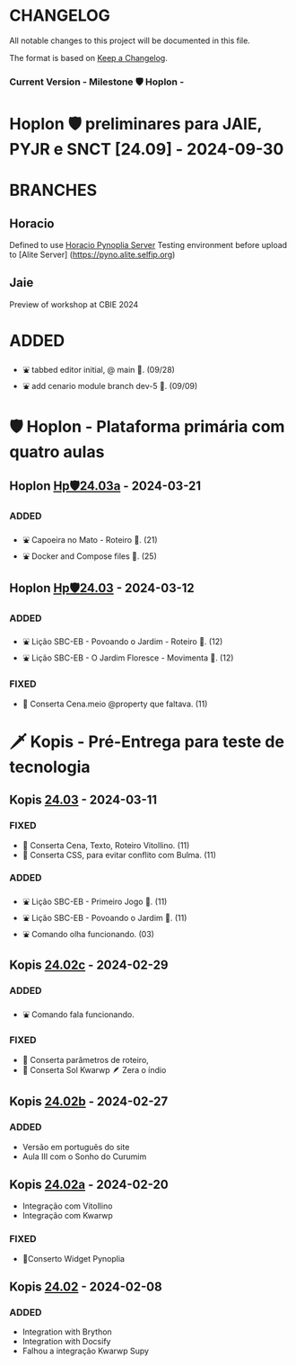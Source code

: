 <!---
Open Source program Pynoplia - Copyright © 2024  Carlo Oliveira** <carlo@nce.ufrj.br>,
PDX-License-Identifier:** `GNU General Public License v3.0 or later <http://is.gd/3Udt>`_.
-->
# CHANGELOG

All notable changes to this project will be documented in this file.

The format is based on [Keep a Changelog](https://keepachangelog.com/en/1.1.0/).

### Current Version - Milestone 🛡️ Hoplon - <span class="curversion"></span>

# Hoplon 🛡️ preliminares para JAIE, PYJR e SNCT [24.09] - 2024-09-30

# BRANCHES
## Horacio
Defined to use [Horacio Pynoplia Server](https://pyno.horacio.selfip.org)
Testing environment before upload to [Alite Server] (https://pyno.alite.selfip.org)

## Jaie
Preview of workshop at CBIE 2024

# ADDED
- ⛲ tabbed editor initial, @ main 🔰. (09/28)
- ⛲ add cenario module branch dev-5 🔰. (09/09)

# 🛡️ Hoplon - Plataforma primária com quatro aulas

## Hoplon [Hp🛡24.03a] - 2024-03-21

### ADDED
- ⛲ Capoeira no Mato - Roteiro 🔰. (21)
- ⛲ Docker and Compose files 🔰. (25)

## Hoplon [Hp🛡24.03] - 2024-03-12

### ADDED
- ⛲ Lição SBC-EB - Povoando o Jardim - Roteiro 🚸. (12)
- ⛲ Lição SBC-EB - O Jardim Floresce - Movimenta 🚸. (12)

### FIXED
- 🚒 Conserta Cena.meio @property que faltava. (11)

# 🗡️ Kopis - Pré-Entrega para teste de tecnologia

## Kopis [24.03] - 2024-03-11

### FIXED
- 🚒 Conserta Cena, Texto, Roteiro Vitollino. (11)
- 🚒 Conserta CSS, para evitar conflito com Bulma. (11)

### ADDED
- ⛲ Lição SBC-EB - Primeiro Jogo 🚸. (11)
- ⛲ Lição SBC-EB - Povoando o Jardim 🚸. (11)
- ⛲ Comando olha funcionando. (03)

## Kopis [24.02c] - 2024-02-29

### ADDED
- ⛲ Comando fala funcionando.
### FIXED
- 🚒 Conserta parâmetros de roteiro,
- 🚒 Conserta Sol Kwarwp 🪶 Zera o índio

## Kopis [24.02b] - 2024-02-27

### ADDED
- Versão em português do site
- Aula III com o Sonho do Curumim

## Kopis [24.02a] - 2024-02-20
- Integração com Vitollino
- Integração com Kwarwp
### FIXED
- 🚒Conserto Widget Pynoplia

## Kopis [24.02]  - 2024-02-08

### ADDED
- Integration with Brython
- Integration with Docsify
- Falhou a integração Kwarwp Supy

[unreleased]: https://github.com/SuPyPerson/SuPyPerson.github.io/compare/Hp🛡24.03...HEAD
[Hp🛡24.03a]: https://github.com/SuPyPerson/SuPyPerson.github.io/compare/Hp🛡24.03...Hp🛡24.03a
[Hp🛡24.03]: https://github.com/SuPyPerson/SuPyPerson.github.io/compare/24.03...Hp🛡24.03
[24.03]: https://github.com/SuPyPerson/SuPyPerson.github.io/compare/24.02c...24.03
[24.02c]: https://github.com/SuPyPerson/SuPyPerson.github.io/compare/24.02c...24.03
[24.02b]: https://github.com/SuPyPerson/SuPyPerson.github.io/compare/24.02a...24.02b
[24.02a]: https://github.com/SuPyPerson/SuPyPerson.github.io/compare/24.02...24.02a
[24.02]: https://github.com/SuPyPerson/SuPyPerson.github.io/commits/24.02
